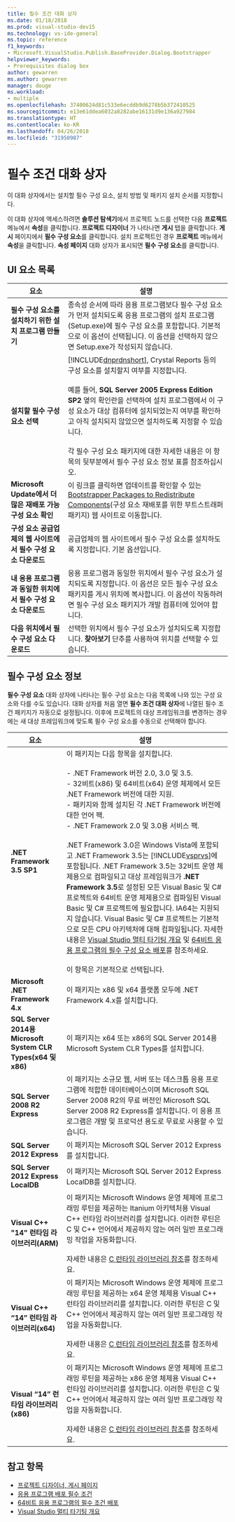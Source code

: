 ```yaml
---
title: 필수 조건 대화 상자
ms.date: 01/18/2018
ms.prod: visual-studio-dev15
ms.technology: vs-ide-general
ms.topic: reference
f1_keywords:
- Microsoft.VisualStudio.Publish.BaseProvider.Dialog.Bootstrapper
helpviewer_keywords:
- Prerequisites dialog box
author: gewarren
ms.author: gewarren
manager: douge
ms.workload:
- multiple
ms.openlocfilehash: 37400624d81c533e6ecddb9d6278b5b372410525
ms.sourcegitcommit: e13e61ddea6032a8282abe16131d9e136a927984
ms.translationtype: HT
ms.contentlocale: ko-KR
ms.lasthandoff: 04/26/2018
ms.locfileid: "31950987"
---
```

# <a name="prerequisites-dialog-box"></a>필수 조건 대화 상자

이 대화 상자에서는 설치할 필수 구성 요소, 설치 방법 및 패키지 설치 순서를 지정합니다.

이 대화 상자에 액세스하려면 **솔루션 탐색기**에서 프로젝트 노드를 선택한 다음 **프로젝트** 메뉴에서 **속성**을 클릭합니다. **프로젝트 디자이너** 가 나타나면 **게시** 탭을 클릭합니다. **게시** 페이지에서 **필수 구성 요소**를 클릭합니다. 설치 프로젝트인 경우 **프로젝트** 메뉴에서 **속성**을 클릭합니다. **속성 페이지** 대화 상자가 표시되면 **필수 구성 요소**를 클릭합니다.

## <a name="uielement-list"></a>UI 요소 목록

|요소|설명|
|-------------|-----------------|
|**필수 구성 요소를 설치하기 위한 설치 프로그램 만들기**|종속성 순서에 따라 응용 프로그램보다 필수 구성 요소가 먼저 설치되도록 응용 프로그램의 설치 프로그램(Setup.exe)에 필수 구성 요소를 포함합니다. 기본적으로 이 옵션이 선택됩니다. 이 옵션을 선택하지 않으면 Setup.exe가 작성되지 않습니다.|
|**설치할 필수 구성 요소 선택**|[!INCLUDE[dnprdnshort](../../code-quality/includes/dnprdnshort_md.md)], Crystal Reports 등의 구성 요소를 설치할지 여부를 지정합니다.<br /><br /> 예를 들어, **SQL Server 2005 Express Edition SP2** 옆의 확인란을 선택하여 설치 프로그램에서 이 구성 요소가 대상 컴퓨터에 설치되었는지 여부를 확인하고 아직 설치되지 않았으면 설치하도록 지정할 수 있습니다.<br /><br /> 각 필수 구성 요소 패키지에 대한 자세한 내용은 이 항목의 뒷부분에서 필수 구성 요소 정보 표를 참조하십시오.|
|**Microsoft Update에서 더 많은 재배포 가능 구성 요소 확인**|이 링크를 클릭하면 업데이트를 확인할 수 있는 [Bootstrapper Packages to Redistribute Components](http://go.microsoft.com/fwlink/?LinkId=208835)(구성 요소 재배포를 위한 부트스트래퍼 패키지) 웹 사이트로 이동합니다.|
|**구성 요소 공급업체의 웹 사이트에서 필수 구성 요소 다운로드**|공급업체의 웹 사이트에서 필수 구성 요소를 설치하도록 지정합니다. 기본 옵션입니다.|
|**내 응용 프로그램과 동일한 위치에서 필수 구성 요소 다운로드**|응용 프로그램과 동일한 위치에서 필수 구성 요소가 설치되도록 지정합니다. 이 옵션은 모든 필수 구성 요소 패키지를 게시 위치에 복사합니다. 이 옵션이 작동하려면 필수 구성 요소 패키지가 개발 컴퓨터에 있어야 합니다.|
|**다음 위치에서 필수 구성 요소 다운로드**|선택한 위치에서 필수 구성 요소가 설치되도록 지정합니다. **찾아보기** 단추를 사용하여 위치를 선택할 수 있습니다.|

## <a name="prerequisites-information"></a>필수 구성 요소 정보

**필수 구성 요소** 대화 상자에 나타나는 필수 구성 요소는 다음 목록에 나와 있는 구성 요소와 다를 수도 있습니다. 대화 상자를 처음 열면 **필수 조건 대화 상자**에 나열된 필수 조건 패키지가 자동으로 설정됩니다. 이후에 프로젝트의 대상 프레임워크를 변경하는 경우에는 새 대상 프레임워크에 맞도록 필수 구성 요소를 수동으로 선택해야 합니다.

|요소|설명|
|-------------|-----------------|
|**.NET Framework 3.5 SP1**|이 패키지는 다음 항목을 설치합니다.<br /><br /> -   .NET Framework 버전 2.0, 3.0 및 3.5.<br />-   32비트(x86) 및 64비트(x64) 운영 체제에서 모든 .NET Framework 버전에 대한 지원.<br />-   패키지와 함께 설치된 각 .NET Framework 버전에 대한 언어 팩.<br />-   .NET Framework 2.0 및 3.0용 서비스 팩.<br /><br /> .NET Framework 3.0은 Windows Vista에 포함되고 .NET Framework 3.5는 [!INCLUDE[vsprvs](../../code-quality/includes/vsprvs_md.md)]에 포함됩니다. .NET Framework 3.5는 32비트 운영 체제용으로 컴파일되고 대상 프레임워크가 **.NET Framework 3.5**로 설정된 모든 Visual Basic 및 C# 프로젝트와 64비트 운영 체제용으로 컴파일된 Visual Basic 및 C# 프로젝트에 필요합니다. IA64는 지원되지 않습니다. Visual Basic 및 C# 프로젝트는 기본적으로 모든 CPU 아키텍처에 대해 컴파일됩니다. 자세한 내용은 [Visual Studio 멀티 타기팅 개요](../../ide/visual-studio-multi-targeting-overview.md) 및 [64비트 응용 프로그램의 필수 구성 요소 배포](../../deployment/deploying-prerequisites-for-64-bit-applications.md)를 참조하세요.<br /><br /> 이 항목은 기본적으로 선택됩니다.|
|**Microsoft .NET Framework 4.x**|이 패키지는 x86 및 x64 플랫폼 모두에 .NET Framework 4.x를 설치합니다.|
|**SQL Server 2014용 Microsoft System CLR Types(x64 및 x86)**|이 패키지는 x64 또는 x86의 SQL Server 2014용 Microsoft System CLR Types를 설치합니다.|
|**SQL Server 2008 R2 Express**|이 패키지는 소규모 웹, 서버 또는 데스크톱 응용 프로그램에 적합한 데이터베이스이며 Microsoft SQL Server 2008 R2의 무료 버전인 Microsoft SQL Server 2008 R2 Express를 설치합니다. 이 응용 프로그램은 개발 및 프로덕션 용도로 무료로 사용할 수 있습니다.|
|**SQL Server 2012 Express**|이 패키지는 Microsoft SQL Server 2012 Express를 설치합니다.|
|**SQL Server 2012 Express LocalDB**|이 패키지는 Microsoft SQL Server 2012 Express LocalDB를 설치합니다.|
|**Visual C++ "14" 런타임 라이브러리(ARM)**|이 패키지는 Microsoft Windows 운영 체제에 프로그래밍 루틴을 제공하는 Itanium 아키텍처용 Visual C++ 런타임 라이브러리를 설치합니다. 이러한 루틴은 C 및 C++ 언어에서 제공하지 않는 여러 일반 프로그래밍 작업을 자동화합니다.<br /><br /> 자세한 내용은 [C 런타임 라이브러리 참조](/cpp/c-runtime-library/c-run-time-library-reference)를 참조하세요.|
|**Visual C++ “14” 런타임 라이브러리(x64)**|이 패키지는 Microsoft Windows 운영 체제에 프로그래밍 루틴을 제공하는 x64 운영 체제용 Visual C++ 런타임 라이브러리를 설치합니다. 이러한 루틴은 C 및 C++ 언어에서 제공하지 않는 여러 일반 프로그래밍 작업을 자동화합니다.<br /><br /> 자세한 내용은 [C 런타임 라이브러리 참조](/cpp/c-runtime-library/c-run-time-library-reference)를 참조하세요.|
|**Visual “14” 런타임 라이브러리(x86)**|이 패키지는 Microsoft Windows 운영 체제에 프로그래밍 루틴을 제공하는 x86 운영 체제용 Visual C++ 런타임 라이브러리를 설치합니다. 이러한 루틴은 C 및 C++ 언어에서 제공하지 않는 여러 일반 프로그래밍 작업을 자동화합니다.<br /><br /> 자세한 내용은 [C 런타임 라이브러리 참조](/cpp/c-runtime-library/c-run-time-library-reference)를 참조하세요.|

## <a name="see-also"></a>참고 항목

- [프로젝트 디자이너, 게시 페이지](../../ide/reference/publish-page-project-designer.md)
- [응용 프로그램 배포 필수 조건](../../deployment/application-deployment-prerequisites.md)
- [64비트 응용 프로그램의 필수 조건 배포](../../deployment/deploying-prerequisites-for-64-bit-applications.md)
- [Visual Studio 멀티 타기팅 개요](../../ide/visual-studio-multi-targeting-overview.md)
